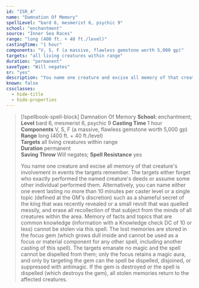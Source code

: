 ```yaml
---
id: "ISR_4"
name: "Damnation Of Memory"
spellLevel: "bard 6, mesmerist 6, psychic 9"
school: "enchantment"
source: "Inner Sea Races"
range: "long (400 ft. + 40 ft./level)"
castingTime: "1 hour"
components: "V, S, F (a massive, flawless gemstone worth 5,000 gp)"
targets: "all living creatures within range"
duration: "permanent"
saveType: "Will negates"
sr: "yes"
description: "You name one creature and excise all memory of that creature's involvement in events the targets remember. The targets either forget who exactly performed the named creature's deeds or assume some other individual performed them. Alternatively, you can name either one event lasting no more than 10 minutes per caster level or a single topic (defined at the GM's discretion) such as a shameful secret of the king that was recently revealed or a small revolt that was quelled messily, and erase all recollection of that subject from the minds of all creatures within the area. Memory of facts and topics that are common knowledge (information with a Knowledge check DC of 10 or less) cannot be stolen via this spell.  The lost memories are stored in the focus gem (which grows dull inside and cannot be used as a focus or material component for any other spell, including another casting of this spell). The targets emanate no magic and the spell cannot be dispelled from them; only the focus retains a magic aura, and only by targeting the gem can the spell be dispelled, disjoined, or suppressed with antimagic. If the gem is destroyed or the spell is dispelled (which destroys the gem), all stolen memories return to the affected creatures."
known: false
cssclasses:
  - hide-title
  - hide-properties
---
```


> [!spellbook-spell-block] Damnation Of Memory
> **School:** enchantment; **Level** bard 6, mesmerist 6, psychic 9
> **Casting Time** 1 hour  
> **Components** V, S, F (a massive, flawless gemstone worth 5,000 gp)  
> **Range** long (400 ft. + 40 ft./level)  
> **Targets** all living creatures within range  
> **Duration** permanent  
> **Saving Throw** Will negates; **Spell Resistance** yes
> 
> You name one creature and excise all memory of that creature's involvement in events the targets remember. The targets either forget who exactly performed the named creature's deeds or assume some other individual performed them. Alternatively, you can name either one event lasting no more than 10 minutes per caster level or a single topic (defined at the GM's discretion) such as a shameful secret of the king that was recently revealed or a small revolt that was quelled messily, and erase all recollection of that subject from the minds of all creatures within the area. Memory of facts and topics that are common knowledge (information with a Knowledge check DC of 10 or less) cannot be stolen via this spell.  The lost memories are stored in the focus gem (which grows dull inside and cannot be used as a focus or material component for any other spell, including another casting of this spell). The targets emanate no magic and the spell cannot be dispelled from them; only the focus retains a magic aura, and only by targeting the gem can the spell be dispelled, disjoined, or suppressed with antimagic. If the gem is destroyed or the spell is dispelled (which destroys the gem), all stolen memories return to the affected creatures.